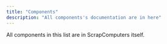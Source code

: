 ```yaml
---
title: "Components"
description: "All components's documentation are in here"
---
```


All components in this list are in ScrapComputers itself.
